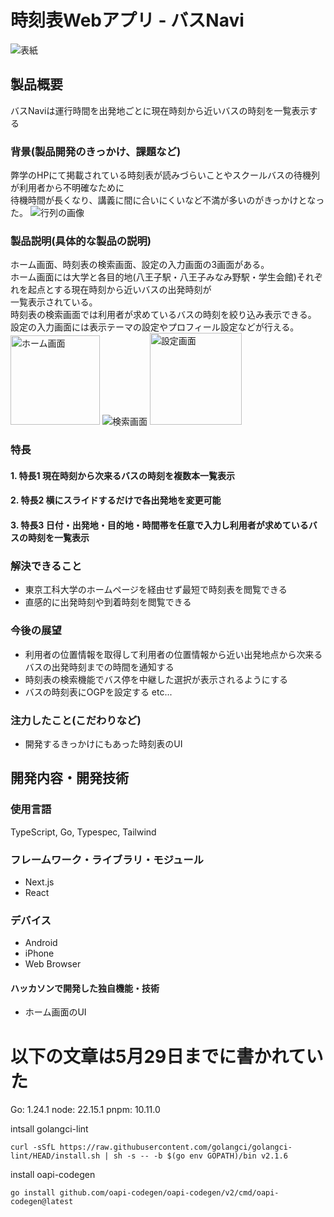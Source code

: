 # 時刻表Webアプリ - バスNavi
![表紙](https://github.com/user-attachments/assets/e4583b4d-9576-4ba9-964b-ea984356c804)

## 製品概要
バスNaviは運行時間を出発地ごとに現在時刻から近いバスの時刻を一覧表示する

### 背景(製品開発のきっかけ、課題など)
弊学のHPにて掲載されている時刻表が読みづらいことやスクールバスの待機列が利用者から不明確なために<br>待機時間が長くなり、講義に間に合いにくいなど不満が多いのがきっかけとなった。
![行列の画像](https://github.com/user-attachments/assets/fe85ea52-8262-4af8-9733-a1b1a64c61e7)


### 製品説明(具体的な製品の説明)
ホーム画面、時刻表の検索画面、設定の入力画面の3画面がある。<br>ホーム画面には大学と各目的地(八王子駅・八王子みなみ野駅・学生会館)それぞれを起点とする現在時刻から近いバスの出発時刻が<br>一覧表示されている。<br>時刻表の検索画面では利用者が求めているバスの時刻を絞り込み表示できる。<br>設定の入力画面には表示テーマの設定やプロフィール設定などが行える。<br>
<img width="143" alt="ホーム画面" src="https://github.com/user-attachments/assets/bfd1d0e2-6fac-4252-8b4a-3d73e542e501" />
![検索画面](https://github.com/user-attachments/assets/f5704ae2-4942-4382-a42c-49c8c7250854)
<img width="147" alt="設定画面" src="https://github.com/user-attachments/assets/96f15005-61a1-4d37-8da3-c425ee46cf76" />


### 特長
#### 1. 特長1 現在時刻から次来るバスの時刻を複数本一覧表示

#### 2. 特長2 横にスライドするだけで各出発地を変更可能

#### 3. 特長3 日付・出発地・目的地・時間帯を任意で入力し利用者が求めているバスの時刻を一覧表示

### 解決できること
* 東京工科大学のホームページを経由せず最短で時刻表を閲覧できる
* 直感的に出発時刻や到着時刻を閲覧できる

### 今後の展望
* 利用者の位置情報を取得して利用者の位置情報から近い出発地点から次来るバスの出発時刻までの時間を通知する
* 時刻表の検索機能でバス停を中継した選択が表示されるようにする
* バスの時刻表にOGPを設定する etc...

### 注力したこと(こだわりなど)
* 開発するきっかけにもあった時刻表のUI

## 開発内容・開発技術

### 使用言語
TypeScript, Go, Typespec, Tailwind

### フレームワーク・ライブラリ・モジュール
* Next.js
* React


### デバイス
* Android
* iPhone
* Web Browser

#### ハッカソンで開発した独自機能・技術
* ホーム画面のUI

# 以下の文章は5月29日までに書かれていた
Go: 1.24.1
node: 22.15.1
pnpm: 10.11.0

intsall golangci-lint
```
curl -sSfL https://raw.githubusercontent.com/golangci/golangci-lint/HEAD/install.sh | sh -s -- -b $(go env GOPATH)/bin v2.1.6
```

install oapi-codegen

```
go install github.com/oapi-codegen/oapi-codegen/v2/cmd/oapi-codegen@latest
```

